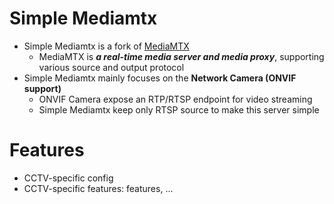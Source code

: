 # Simple Mediamtx
* Simple Mediamtx is a fork of [MediaMTX](https://github.com/bluenviron/mediamtx)
  * MediaMTX is ***a real-time media server and media proxy***, supporting various source and output protocol
* Simple Mediamtx mainly focuses on the **Network Camera (ONVIF support)**
  * ONVIF Camera expose an RTP/RTSP endpoint for video streaming
  * Simple Mediamtx keep only RTSP source to make this server simple
# Features
* CCTV-specific config
* CCTV-specific features: features, ...